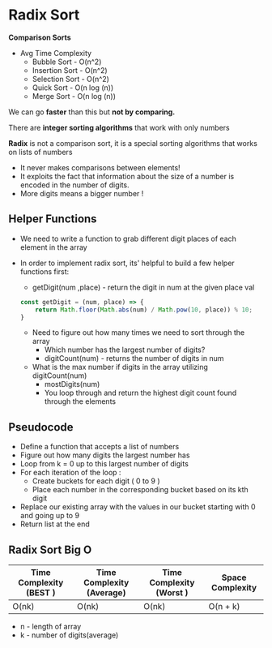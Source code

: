# Radix Sort



**Comparison Sorts**

- Avg Time Complexity
  - Bubble Sort - O(n^2)
  - Insertion Sort - O(n^2)
  - Selection Sort - O(n^2)
  - Quick Sort - O(n log (n))
  - Merge Sort - O(n log (n))



We can go **faster** than this but **not by comparing.** 

There are **integer sorting algorithms** that work with only numbers

**Radix** is not a comparison sort, it is a special sorting algorithms that works on lists of numbers 

- It never makes comparisons between elements!
- It exploits the fact that information about the size of a number is encoded in the number of digits.
- More digits means a bigger number ! 



## Helper Functions

- We need to write a function to grab different digit places of each element in the array

- In order to implement radix sort, its' helpful to build  a few helper functions first:

  - getDigit(num ,place) - return the digit in num at the given place val

  ```js
  const getDigit = (num, place) => {
      return Math.floor(Math.abs(num) / Math.pow(10, place)) % 10;
  }
  
  
  ```

  - Need to figure out how many times we need to sort through the array
    - Which number has the largest number of digits?	
    - digitCount(num) - returns the number of digits in num
  - What is the max number if digits in the array utilizing digitCount(num)
    - mostDigits(num)
    - You loop through and return the highest digit count found through the elements

## Pseudocode

- Define a function that accepts a list of numbers 
- Figure out how many digits the largest number has
- Loop from k = 0 up to this largest number of digits
- For each iteration of the loop :
  - Create buckets for each digit ( 0 to 9 )
  - Place each number in the corresponding bucket based on its kth digit 
- Replace our existing array with the values in our bucket starting with 0 and going up to 9
- Return list at the end





## Radix Sort Big O

| Time Complexity (BEST ) | Time Complexity    (Average) | Time Complexity    (Worst ) | Space Complexity |
| ----------------------- | ---------------------------- | --------------------------- | ---------------- |
| O(nk)                   | O(nk)                        | O(nk)                       | O(n + k)         |

- n - length of array
- k - number of digits(average)

